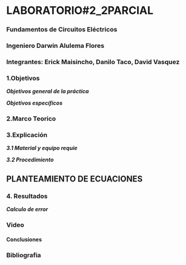 # LABORATORIO#2_2PARCIAL

### Fundamentos de Circuitos Eléctricos
### Ingeniero Darwin Alulema  Flores

### Integrantes: Erick Maisincho, Danilo Taco, David Vasquez

### 1.Objetivos
***Objetivos general de la práctica***

***Objetivos específicos***

### 2.Marco Teorico

### 3.Explicación

***3.1 Material y equipo requie***

***3.2 Procedimiento***

## PLANTEAMIENTO DE ECUACIONES

### 4. Resultados

***Calculo de error***

### Video

#### Conclusiones

### Bibliografia

